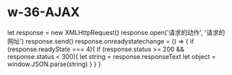 # w-36-AJAX
let response = new XMLHttpRequest()
response.open('请求的动作', '请求的网址')
response.send()
response.onreadystatechange = () => {
    if (response.readyState === 4){
        if (response.status >= 200 && response.status < 300){
            let string = response.responseText
            let object = window.JSON.parse(string)
        }
    }
}
